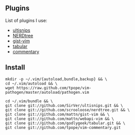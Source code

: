 Plugins
-------

List of plugins I use:
- [ultisnips](https://github.com/SirVer/ultisnips)
- [NERDtree](https://github.com/vim-scripts/The-NERD-tree)
- [gist-vim](https://github.com/mattn/gist-vim)
- [tabular](https://github.com/godlygeek/tabular.git)
- [commentary](https://github.com/tpope/vim-commentary)

Install
-------

````
mkdir -p ~/.vim/{autoload,bundle,backup} && \
cd ~/.vim/autoload && \
wget https://raw.github.com/tpope/vim-pathogen/master/autoload/pathogen.vim

cd ~/.vim/bundle && \
git clone git://github.com/SirVer/ultisnips.git && \
git clone git://github.com/scrooloose/nerdtree.git && \
git clone git://github.com/mattn/gist-vim && \
git clone git://github.com/mattn/webapi-vim && \
git clone git://github.com/godlygeek/tabular.git && \
git clone git://github.com/tpope/vim-commentary.git
````
